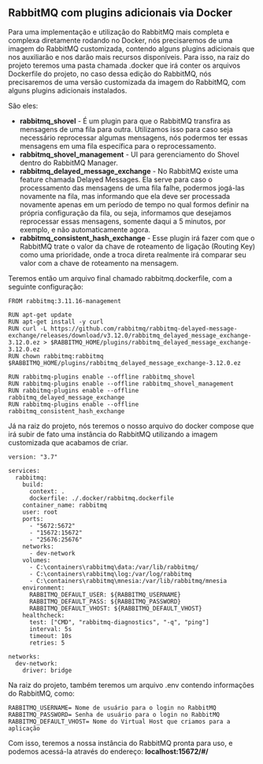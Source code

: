 ## RabbitMQ com plugins adicionais via Docker

Para uma implementação e utilização do RabbitMQ mais completa e complexa diretamente rodando no Docker, nós precisaremos de uma imagem do RabbitMQ customizada, contendo alguns plugins adicionais que nos auxiliarão e nos darão mais recursos disponíveis. Para isso, na raiz do projeto teremos uma pasta chamada .docker que irá conter os arquivos Dockerfile do projeto, no caso dessa edição do RabbitMQ, nós precisaremos de uma versão customizada da imagem do RabbitMQ, com alguns plugins adicionais instalados.

São eles:

* **rabbitmq_shovel** - É um plugin para que o RabbitMQ transfira as mensagens de uma fila para outra. Utilizamos isso para caso seja necessário reprocessar algumas mensagens, nós podermos ter essas mensagens em uma fila específica para o reprocessamento.
* **rabbitmq_shovel_management** - UI para gerenciamento do Shovel dentro do RabbitMQ Manager.
* **rabbitmq_delayed_message_exchange** - No RabbitMQ existe uma feature chamada Delayed Messages. Ela serve para caso o processamento das mensagens de uma fila falhe, podermos jogá-las novamente na fila, mas informando que ela deve ser processada novamente apenas em um período de tempo no qual formos definir na própria configuração da fila, ou seja, informamos que desejamos reprocessar essas mensagens, somente daqui a 5 minutos, por exemplo, e não automaticamente agora.
* **rabbitmq_consistent_hash_exchange** - Esse plugin irá fazer com que o RabbitMQ trate o valor da chave de roteamento de ligação (Routing Key) como uma prioridade, onde a troca direta realmente irá comparar seu valor com a chave de roteamento na mensagem.

Teremos então um arquivo final chamado rabbitmq.dockerfile, com a seguinte configuração:

```.dockerfile
FROM rabbitmq:3.11.16-management

RUN apt-get update
RUN apt-get install -y curl
RUN curl -L https://github.com/rabbitmq/rabbitmq-delayed-message-exchange/releases/download/v3.12.0/rabbitmq_delayed_message_exchange-3.12.0.ez > $RABBITMQ_HOME/plugins/rabbitmq_delayed_message_exchange-3.12.0.ez
RUN chown rabbitmq:rabbitmq $RABBITMQ_HOME/plugins/rabbitmq_delayed_message_exchange-3.12.0.ez

RUN rabbitmq-plugins enable --offline rabbitmq_shovel
RUN rabbitmq-plugins enable --offline rabbitmq_shovel_management
RUN rabbitmq-plugins enable --offline rabbitmq_delayed_message_exchange
RUN rabbitmq-plugins enable --offline rabbitmq_consistent_hash_exchange
```

Já na raiz do projeto, nós teremos o nosso arquivo do docker compose que irá subir de fato uma instância do RabbitMQ utilizando a imagem customizada que acabamos de criar.

```.dockerfile
version: "3.7"

services:
  rabbitmq:
    build:
      context: .
      dockerfile: ./.docker/rabbitmq.dockerfile
    container_name: rabbitmq
    user: root
    ports:
      - "5672:5672"
      - "15672:15672"
      - "25676:25676"
    networks:
      - dev-network
    volumes:
      - C:\containers\rabbitmq\data:/var/lib/rabbitmq/
      - C:\containers\rabbitmq\log:/var/log/rabbitmq
      - C:\containers\rabbitmq\mnesia:/var/lib/rabbitmq/mnesia
    environment:
      RABBITMQ_DEFAULT_USER: ${RABBITMQ_USERNAME}
      RABBITMQ_DEFAULT_PASS: ${RABBITMQ_PASSWORD}
      RABBITMQ_DEFAULT_VHOST: ${RABBITMQ_DEFAULT_VHOST}
    healthcheck:
      test: ["CMD", "rabbitmq-diagnostics", "-q", "ping"]
      interval: 5s
      timeout: 10s
      retries: 5

networks:
  dev-network:
    driver: bridge
```

Na raiz do projeto, também teremos um arquivo .env contendo informações do RabbitMQ, como:

```.env
RABBITMQ_USERNAME= Nome de usuário para o login no RabbitMQ
RABBITMQ_PASSWORD= Senha de usuário para o login no RabbitMQ
RABBITMQ_DEFAULT_VHOST= Nome do Virtual Host que criamos para a aplicação
```

Com isso, teremos a nossa instância do RabbitMQ pronta para uso, e podemos acessá-la através do endereço: **localhost:15672/#/**
